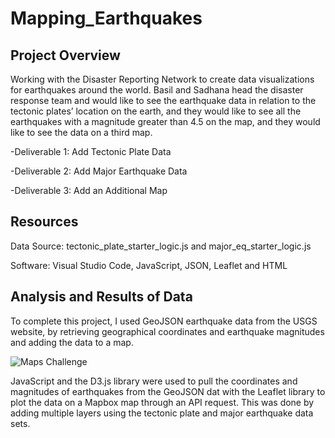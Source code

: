 # Mapping_Earthquakes

##  Project Overview
Working with the Disaster Reporting Network to create data visualizations for earthquakes around the world. Basil and Sadhana head the disaster response team and would like to see the earthquake data in relation to the tectonic plates’ location on the earth, and they would like to see all the earthquakes with a magnitude greater than 4.5 on the map, and they would like to see the data on a third map.

  -Deliverable 1: Add Tectonic Plate Data
  
  -Deliverable 2: Add Major Earthquake Data
  
  -Deliverable 3: Add an Additional Map
  
## Resources
Data Source: tectonic_plate_starter_logic.js and major_eq_starter_logic.js

Software: Visual Studio Code, JavaScript, JSON, Leaflet and HTML

## Analysis and Results of Data

To complete this project, I used GeoJSON earthquake data from the USGS website, by retrieving geographical coordinates and earthquake magnitudes and adding the data to a map.

![Maps Challenge](https://user-images.githubusercontent.com/108022219/192426014-a6fe1306-977e-47c2-b083-4d4eed568b4a.png)

JavaScript and the D3.js library were used to pull the coordinates and magnitudes of earthquakes from the GeoJSON dat with the Leaflet library to plot the data on a Mapbox map through an API request. This was done by adding multiple layers using the tectonic plate and major earthquake data sets.




